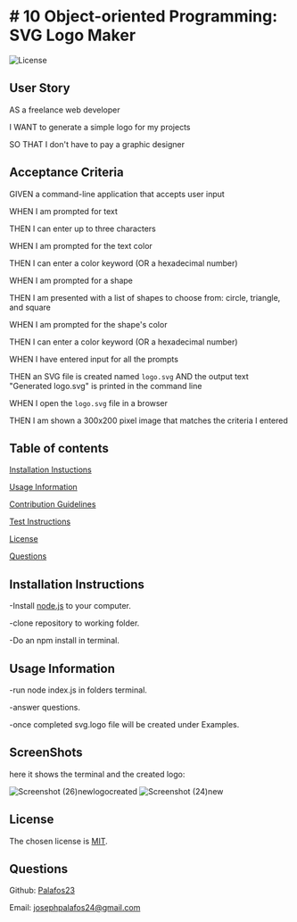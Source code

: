# # 10 Object-oriented Programming: SVG Logo Maker
  ![License](https://img.shields.io/badge/license-MIT-green.svg)

  ## User Story 
     
  AS a freelance web developer

  I WANT to generate a simple logo for my projects

  SO THAT I don't have to pay a graphic designer 
  
  ## Acceptance Criteria
  GIVEN a command-line application that accepts user input

  WHEN I am prompted for text

  THEN I can enter up to three characters

  WHEN I am prompted for the text color

  THEN I can enter a color keyword (OR a hexadecimal number)

  WHEN I am prompted for a shape

  THEN I am presented with a list of shapes to choose from: circle, triangle, and square

  WHEN I am prompted for the shape's color

  THEN I can enter a color keyword (OR a hexadecimal number)

  WHEN I have entered input for all the prompts

  THEN an SVG file is created named `logo.svg`
  AND the output text "Generated logo.svg" is printed in the command line

  WHEN I open the `logo.svg` file in a browser
  
  THEN I am shown a 300x200 pixel image that matches the criteria I entered

  ## Table of contents
  
  [Installation Instuctions](#installationInstructions)
  

  [Usage Information](#usageInformation)
  

  [Contribution Guidelines](#contributionGuidelines)
  

  [Test Instructions](#testInstructions)
  

  [License](#license)
  

  [Questions](#questions)


  ## Installation Instructions
  -Install [node.js](https://nodejs.org/en) to your computer.

  -clone repository to working folder. 

  -Do an npm install in terminal. 

  

  ## Usage Information
  -run node index.js in folders terminal.

  -answer questions. 
  
  -once completed svg.logo file will be created under Examples. 

  ## ScreenShots
  here it shows the terminal and the created logo:
  
  ![Screenshot (26)newlogocreated](https://github.com/Palafos23/SVG_Logo_Maker/assets/132620047/e1207173-7768-4b59-b79d-86e16f127c97)
  ![Screenshot (24)new](https://github.com/Palafos23/SVG_Logo_Maker/assets/132620047/1d3c71ae-1ef0-41fe-86ef-a9753666bb17)

  ## License

  The chosen license is [MIT](https://choosealicense.com/licenses/mit/#).
  
  ## Questions

  Github: [Palafos23](https://github.com/Palafos23)
  

  Email: josephpalafos24@gmail.com
